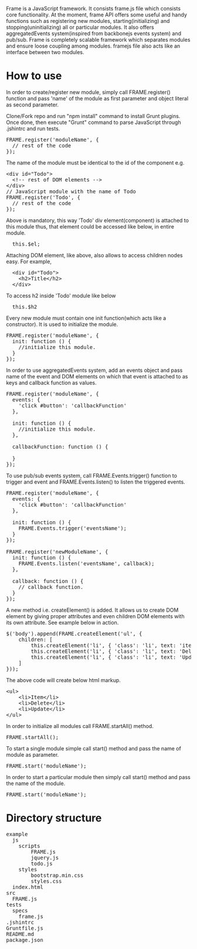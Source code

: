<p>Frame is a JavaScript framework. It consists frame.js file which consists core functionality. At the moment, frame API offers some useful and handy functions such as registering new modules, starting(initializing) and stopping(uninitializing) all or particular modules. It also offers aggregatedEvents system(inspired from backbonejs events system) and pub/sub. Frame is completely scalable framework which separates modules and ensure loose coupling among modules. framejs file also acts like an interface between two modules.</p>
<h1>How to use</h1>
<p>In order to create/register new module, simply call FRAME.register() function and pass 'name' of the module as first parameter and object literal as second parameter.</p>
<p>Clone/Fork repo and run "npm install" command to install Grunt plugins. Once done, then execute "Grunt" command to parse JavaScript through .jshintrc and run tests.</p>
<pre>
FRAME.register('moduleName', {
  // rest of the code
});
</pre>

<p>The name of the module must be identical to the id of the component e.g.</p>

<pre>
&lt;div id="Todo"&gt;
  &lt;!-- rest of DOM elements --&gt;
&lt;/div&gt;
// JavaScript module with the name of Todo
FRAME.register('Todo', {
  // rest of the code
});
</pre>

<p>Above is mandatory, this way 'Todo' div element(component) is attached to this module thus, that element could be accessed like below, in entire module.</p>

<pre>
  this.$el;
</pre>

<p>
  Attaching DOM element, like above, also allows to access children nodes easy. For example,
</p>

<pre>
  &lt;div id="Todo"&gt;
    &lt;h2&gt;Title&lt;/h2&gt;
  &lt;/div&gt;
</pre>

<p>To access h2 inside 'Todo' module like below</p>

<pre>
  this.$h2
</pre>

<p>Every new module must contain one init function(which acts like a constructor). It is used to initialize the module.</p>

<pre>
FRAME.register('moduleName', {
  init: function () {
    //initialize this module.
  }
});
</pre>

<p>In order to use aggregatedEvents system, add an events object and pass name of the event and DOM elements on which that event is attached to as keys and callback function as values.</p>

<pre>
FRAME.register('moduleName', {
  events: {
    'click #button': 'callbackFunction'
  },
  
  init: function () {
    //initialize this module.
  },
  
  callbackFunction: function () {
    
  }
});
</pre>

<p>To use pub/sub events system, call FRAME.Events.trigger() function to trigger and event and FRAME.Events.listen() to listen the triggered events.</p>

<pre>
FRAME.register('moduleName', {
  events: {
    'click #button': 'callbackFunction'
  },
  
  init: function () {
    FRAME.Events.trigger('eventsName');
  }
});

FRAME.register('newModuleName', {
  init: function () {
    FRAME.Events.listen('eventsName', callback);
  },
  
  callback: function () {
    // callback function.
  }
});
</pre>
<p>A new method i.e. createElement() is added. It allows us to create DOM element by giving proper attributes and even children DOM elements with its own attribute. See example below in action.</p>
<pre>
$('body').append(FRAME.createElement('ul', {
    children: [
        this.createElement('li', { 'class': 'li', text: 'item' }),
        this.createElement('li', { 'class': 'li', text: 'Delete' }),
        this.createElement('li', { 'class': 'li', text: 'Update' })
    ]
}));
</pre>
<p>The above code will create below html markup.</p>
<pre>
&lt;ul&gt;
    &lt;li&gt;Item&lt;/li&gt;
    &lt;li&gt;Delete&lt;/li&gt;
    &lt;li&gt;Update&lt;/li&gt;
&lt;/ul&gt;
</pre>
<p>In order to initialize all modules call FRAME.startAll() method.</p>
<pre>
FRAME.startAll();
</pre>
<p>To start a single module simple call start() method and pass the name of module as parameter.</p>
<pre>
FRAME.start('moduleName');
</pre>
<p>In order to start a particular module then simply call start() method and pass the name of the module.</p>
<pre>
FRAME.start('moduleName');
</pre>
<h1>Directory structure</h1>
<pre>
example
  js
    scripts
        FRAME.js
        jquery.js
        todo.js
    styles
        bootstrap.min.css
        styles.css
  index.html
src
  FRAME.js
tests
  specs
    frame.js
.jshintrc
Gruntfile.js
README.md
package.json
</pre>
